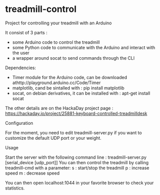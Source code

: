 # treadmill-control
Project for controlling your treadmill with an Arduino

It consist of 3 parts :
- some Arduino code to control the treadmill
- some Python code to communicate with the Arduino and interact with the user
- a wrapper around socat to send commands through the CLI

Dependencies:

- Timer module for the Arduino code, can be downloaded athttp://playground.arduino.cc/Code/Timer
- matplotlib, cand be sintalled with : pip install matplotlib
- socat, on debian derivatives, it can be installed with : apt-get install socat

The other details are on the HackaDay project page : https://hackaday.io/project/25881-keyboard-controlled-treadmilldesk



Configuration

For the moment, you need to edit treadmill-server.py if you want to customize the default UDP port or your weight.


Usage

Start the server with the following command line : treadmill-server.py [serial_device [udp_port]]
You can then control the treadmill by calling treadmill-cmd with a parameter:
 s : start/stop the treadmill
 p : increase speed
 m : decrease speed

You can then open localhost:1044 in your favorite browser to check your statistics.
